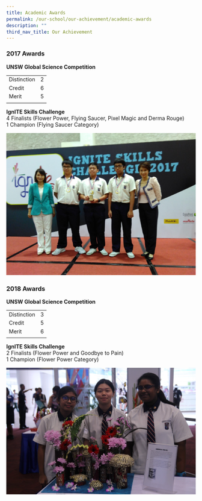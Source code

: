 ```yaml
---
title: Academic Awards
permalink: /our-school/our-achievement/academic-awards
description: ""
third_nav_title: Our Achievement
---
```

### 2017 Awards

**UNSW Global Science Competition** 

|  |  |
|---|---|
|Distinction | 2 |
| Credit | 6 |
| Merit | 5 |
| | | 

**IgnITE Skills Challenge** <br>
4 Finalists (Flower Power, Flying Saucer, Pixel Magic and Derma Rouge) <br> 
1 Champion (Flying Saucer Category)

![](/images/11.jpg)

### 2018 Awards

**UNSW Global Science Competition** 

|  |  |
|---|---|
|Distinction | 3 |
| Credit | 5 |
| Merit | 6 |
| | | 

**IgnITE Skills Challenge** <br>
2 Finalists (Flower Power and Goodbye to Pain) <br>
1 Champion (Flower Power Category)

![](/images/21.jpg)